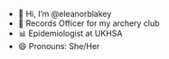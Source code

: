 - 👋 Hi, I’m @eleanorblakey
- 🏹 Records Officer for my archery club
- 📊 Epidemiologist at UKHSA
- 😄 Pronouns: She/Her

<!---
eleanorblakey/eleanorblakey is a ✨ special ✨ repository because its `README.md` (this file) appears on your GitHub profile.
You can click the Preview link to take a look at your changes.
--->
